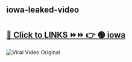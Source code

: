 
 ## iowa-leaked-video 

# <h2><a href="https://clipsfans.com/iowa&ref=git">🔗 Click to LINKS ⏩⏩ 👉 🟢 iowa </a></h2>

<a href="https://clipsfans.com/iowa&ref=git" rel="nofollow" data-target="animated-image.originalLink"><img src="https://i.ibb.co.com/xMMVF88/686577567.gif" alt="Viral Video Original" style="max-width: 100%; display: inline-block;" data-target="animated-image.originalImage"></a>
